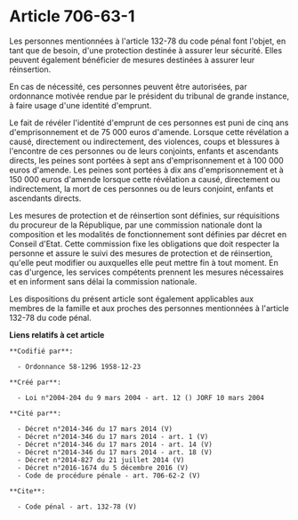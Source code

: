 # Article 706-63-1

Les personnes mentionnées à l'article 132-78 du code pénal font l'objet, en tant que de besoin, d'une protection destinée à
assurer leur sécurité. Elles peuvent également bénéficier de mesures destinées à assurer leur réinsertion.

En cas de nécessité, ces personnes peuvent être autorisées, par ordonnance motivée rendue par le président du tribunal de
grande instance, à faire usage d'une identité d'emprunt.

Le fait de révéler l'identité d'emprunt de ces personnes est puni de cinq ans d'emprisonnement et de 75 000 euros d'amende.
Lorsque cette révélation a causé, directement ou indirectement, des violences, coups et blessures à l'encontre de ces
personnes ou de leurs conjoints, enfants et ascendants directs, les peines sont portées à sept ans d'emprisonnement et à 100
000 euros d'amende. Les peines sont portées à dix ans d'emprisonnement et à 150 000 euros d'amende lorsque cette révélation a
causé, directement ou indirectement, la mort de ces personnes ou de leurs conjoint, enfants et ascendants directs.

Les mesures de protection et de réinsertion sont définies, sur réquisitions du procureur de la République, par une commission
nationale dont la composition et les modalités de fonctionnement sont définies par décret en Conseil d'Etat. Cette commission
fixe les obligations que doit respecter la personne et assure le suivi des mesures de protection et de réinsertion, qu'elle
peut modifier ou auxquelles elle peut mettre fin à tout moment. En cas d'urgence, les services compétents prennent les
mesures nécessaires et en informent sans délai la commission nationale.

Les dispositions du présent article sont également applicables aux membres de la famille et aux proches des personnes
mentionnées à l'article 132-78 du code pénal.

**Liens relatifs à cet article**

	**Codifié par**:

	  - Ordonnance 58-1296 1958-12-23

	**Créé par**:

	  - Loi n°2004-204 du 9 mars 2004 - art. 12 () JORF 10 mars 2004

	**Cité par**:

	  - Décret n°2014-346 du 17 mars 2014 (V)
	  - Décret n°2014-346 du 17 mars 2014 - art. 1 (V)
	  - Décret n°2014-346 du 17 mars 2014 - art. 14 (V)
	  - Décret n°2014-346 du 17 mars 2014 - art. 18 (V)
	  - Décret n°2014-827 du 21 juillet 2014 (V)
	  - Décret n°2016-1674 du 5 décembre 2016 (V)
	  - Code de procédure pénale - art. 706-62-2 (V)

	**Cite**:

	  - Code pénal - art. 132-78 (V)
